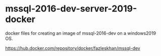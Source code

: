 # mssql-2016-dev-server-2019-docker
docker files for creating an image of mssql-2016-dev on a windows2019 OS. 

https://hub.docker.com/repository/docker/fazleskhan/mssql-dev